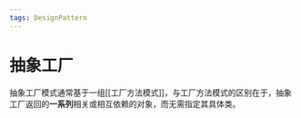 ```yaml
---
tags: DesignPattern
---
```

# 抽象工厂

抽象工厂模式通常基于一组[[工厂方法模式]]，与工厂方法模式的区别在于，抽象工厂返回的**一系列**相关或相互依赖的对象，而无需指定其具体类。

[//begin]: # "Autogenerated link references for markdown compatibility"
[工厂方法]: 工厂方法.md "工厂方法"
[//end]: # "Autogenerated link references"
